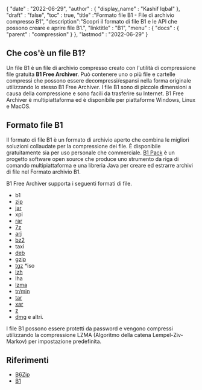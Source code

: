 {
  "date" : "2022-06-29",
  "author" : {
    "display_name" : "Kashif Iqbal"
},
  "draft" : "false",
  "toc" : true,
  "title" :"Formato file B1 - File di archivio compresso B1",
  "description":"Scopri il formato di file B1 e le API che possono creare e aprire file B1.",
  "linktitle" : "B1",
  "menu" : {
    "docs" : {
      "parent" : "compression"
}
},
  "lastmod" : "2022-06-29"
}

## Che cos'è un file B1?

Un file B1 è un file di archivio compresso creato con l'utilità di compressione file gratuita **B1 Free Archiver**. Può contenere uno o più file e cartelle compressi che possono essere decompressi/espansi nella forma originale utilizzando lo stesso B1 Free Archiver. I file B1 sono di piccole dimensioni a causa della compressione e sono facili da trasferire su Internet. B1 Free Archiver è multipiattaforma ed è disponibile per piattaforme Windows, Linux e MacOS.

## Formato file B1

Il formato di file B1 è un formato di archivio aperto che combina le migliori soluzioni collaudate per la compressione dei file. È disponibile gratuitamente sia per uso personale che commerciale. [B1 Pack](https://github.com/b1-pack/b1-pack) è un progetto software open source che produce uno strumento da riga di comando multipiattaforma e una libreria Java per creare ed estrarre archivi di file nel Formato archivio B1.

B1 Free Archiver supporta i seguenti formati di file.

* b1
* [zip](/it/compression/zip/)
* [jar](/it/programming/jar/)
* xpi
* [rar](/it/compression/rar/)
* [7z](/it/compression/7z/)
* [arj](/it/compression/arj/)
* [bz2](/it/compression/bz2/)
* taxi
* [deb](/it/compression/deb/)
* [gzip](/it/compression/gzip/)
* [tgz](/it/compression/tgz/)
*iso
* [lzh](/it/compression/lzh/)
* lha
* [lzma](/it/compression/lzma/)
* [tr/min](/it/compression/tr/min/)
* [tar](/it/compression/tar/)
* [xar](/it/compression/xar/)
* [z](/it/compression/z/)
* [dmg](/it/compression/dmg/) e altri.

I file B1 possono essere protetti da password e vengono compressi utilizzando la compressione LZMA (Algoritmo della catena Lempel-Ziv-Markov) per impostazione predefinita.

## Riferimenti

* [B6Zip](http://b6zip.com)
* [B1](https://b1.org/)

